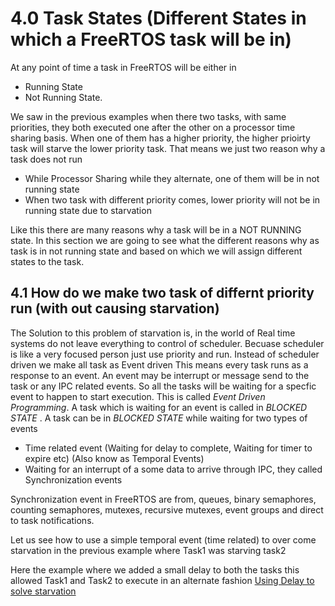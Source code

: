 # 4.0 Task States (Different States in which a FreeRTOS task will be in)

At any point of time a task in FreeRTOS will be either in 

* Running State
* Not Running State.

We saw in the previous examples when there two tasks, with same priorities, they both executed one after the other on a processor time sharing basis. When one of them has a higher priority, the higher prioirty task will starve the lower priority task. 
That means we just two reason why a task does not run

* While Processor Sharing while they alternate, one of them will be in not running state
* When two task with different priority comes, lower priority will not be in running state due to starvation

Like this there are many reasons why a task will be in a NOT RUNNING state. In this section we are going to see what the different reasons why as task is in not running state and based on which we will assign different states to the task.

## 4.1 How do we make two task of differnt priority run (with out causing starvation)
The Solution to this problem of starvation is, in the world of Real time systems do not leave everything to control of scheduler. Becuase scheduler is like a very focused person just use priority and run.  Instead of scheduler driven we make all task as Event driven This means every task runs as a response to an event. An event may be interrupt or message send to the task or any IPC related events. So all the tasks will be waiting for a specfic event to happen to start execution. This is called *Event Driven Programming*. A task which is waiting for an event is called in *BLOCKED STATE* . A task can be in *BLOCKED STATE* while waiting for two types of events

* Time related event (Waiting for delay to complete, Waiting for timer to expire etc) (Also know as Temporal Events)
* Waiting for an interrupt of a some data to arrive through IPC, they called Synchronization events

Synchronization event in FreeRTOS are from, queues, binary semaphores, counting semaphores, mutexes, recursive mutexes, event groups and direct to task notifications.

Let us see how to use a simple temporal event (time related) to over come starvation in the previous example where Task1 was starving task2

Here the example where we added a small delay to both the tasks this allowed Task1 and Task2 to execute in an alternate fashion
[Using Delay to solve starvation ](https://www.google.com)


